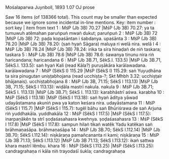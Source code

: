Mośalaparwa	Juynboll, 1893	1.07	OJ prose

Saw 16 items (of 138366 total). This count may be smaller than expected because we ignore some incidental in-line mentions.
Key: item number : sort key | item from text
1 : MśP (Jb 3B) 70.27 |MśP (Jb 3B) 70.27: ya ta tumuwuh atĕmahan paruṅpuṅ mwaṅ dukut;  paruṅpuṅ
2 : MśP (Jb 3B) 72 |MśP (Jb 3B) 72: paḍa kopaśāntan i śabdanya.  upaśānta
3 : MśP (Jb 3B) 78.20 |MśP (Jb 3B) 78.20: (saṅ hyaṅ Sāgara) maluya ri welā nira. welā I
4 : MśP (Jb 3B) 78.24 |MśP (Jb 3B) 78.24: irika ta sira hinaḍaṅ de niṅ taskara;  taskara
5 : MśP (Jb 3B) 78.6 |MśP (Jb 3B) 78.6: śawanya tinunu nira riṅ haricandana;  haricandana
6 : MśP (Jb 3B.71, SĕkS.I. 133.5) |MśP (Jb 3B.71, SĕkS.I. 133.5): saṅ hyaṅ Kali (read Kāla?) puruṣākāra karālawadana.  karālawadana
7 : MśP (SĕkS I) 115.29 |MśP (SĕkS I) 115.29: saṅ Yuyudhāna ta sira pinugutan uniṣṭabhojana (read ucchiṣṭa-?; Skt Mhbh 3.32: ucchiṣṭair bhājanais).  ucchiṣṭabhojana
8 : MśP (Jb 3B, 71.15; SĕkS I 113.13) |MśP (Jb 3B, 71.15; SĕkS I 113.13): wiḍāla mastrī nakula.  nakula
9 : MśP (Jb 3B.71; SĕkS I. 113.13) |MśP (Jb 3B.71; SĕkS I. 113.13): karabhâstrī aśwa.  karabha
10 : MśP (SĕkS I 113.18) |MśP (SĕkS I 113.18): saṅ hyaṅ āditya yāwad udayāstamana akuniṅ pwa ya katon keśara nira.  udayāstamana
11 : MśP (SĕkS I 115.7) |MśP (SĕkS I 115.7): tugĕl bāhu saṅ Bhūriśrawa de saṅ Arjuna riṅ yuddhakāla.  yuddhakāla
12 : MśP (SĕkS I 117.5) |MśP (SĕkS I 117.5): inarpaṇākĕn ta strī ṣoḍaśasahasra kwehnya.  ṣoḍaśasahasra
13 : MśP (SĕkS I 117.8) |MśP (SĕkS I 117.8): sampun hilaṅ tikaṅ watĕk Yadu katĕkan saṅ brāhmaṇaśāpa.  brāhmaṇaśāpa
14 : MśP (Jb 3B.70; SĕkS I.112.14) |MśP (Jb 3B.70; SĕkS I.112.14): niṣkāraṇa pamañcananta ri kami;  niṣkāraṇa
15 : MśP (Jb 3B 71.13; SĕkS I.113.12) |MśP (Jb 3B 71.13; SĕkS I.113.12): ikaṅ sattwa khara mastrī lĕmbu.  khara
16 : MśP (SĕkS I.113.25) |MśP (SĕkS I.113.25): candragrahaṇa ri kāla niṅ trayodaśī śukla;  candragrahaṇa
